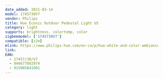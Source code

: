 ```yaml
---
date_added: 2021-03-14
model: 1745730V7
vendor: Philips
title: Hue Econic Outdoor Pedestal Light US
category: light
supports: brightness, colortemp, color
zigbeemodel: ['1745730V7']
compatible: [z2m]
mlink: https://www.philips-hue.com/en-ca/p/hue-white-and-color-ambiance-econic-outdoor-pedestal/1745730V7
link: 
EAN: 
  - 17457/30/V7
  - 046677802974
  - 915005841901
---
```

